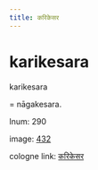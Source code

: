 ```yaml
---
title: करिकेसर
---
```


# karikesara

karikesara  <div n="P" />= nāgakesara.

lnum: 290

image: [432](https://www.sanskrit-lexicon.uni-koeln.de/scans/csl-apidev/servepdf.php?dict=snp&page=432)

cologne link: [करिकेसर](https://sanskrit-lexicon.uni-koeln.de/scans/csl-apidev/getword.php?dict=snp&key=करिकेसर)

